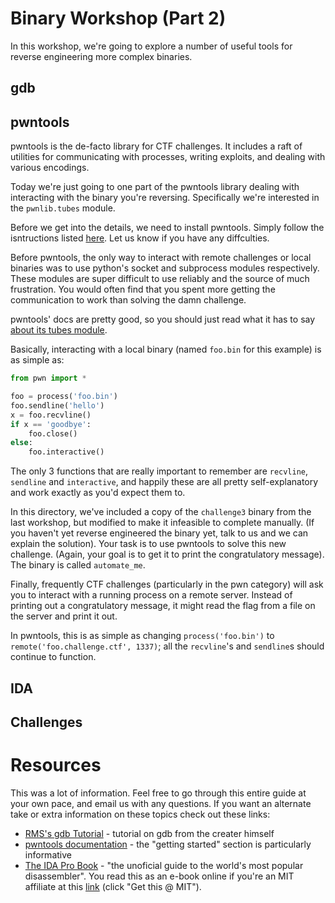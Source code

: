 # Binary Workshop (Part 2)
In this workshop, we're going to explore a number of useful tools for reverse engineering more complex binaries. 

## gdb

## pwntools
pwntools is the de-facto library for CTF challenges. It includes a raft of utilities for communicating with processes, writing exploits, and dealing with various encodings. 

Today we're just going to one part of the pwntools library dealing with interacting with the binary you're reversing. Specifically we're interested in the `pwnlib.tubes` module.

Before we get into the details, we need to install pwntools. Simply follow the isntructions listed [here](http://docs.pwntools.com/en/stable/install.html). Let us know if you have any diffculties.

Before pwntools, the only way to interact with remote challenges or local binaries was to use python's socket and subprocess modules respectively. These modules are super difficult to use reliably and the source of much frustration. You would often find that you spent more getting the communication to work than solving the damn challenge.

pwntools' docs are pretty good, so you should just read what it has to say [about its tubes module](http://docs.pwntools.com/en/stable/intro.html#making-connections).

Basically, interacting with a local binary (named `foo.bin` for this example) is as simple as:

```python
from pwn import *

foo = process('foo.bin')
foo.sendline('hello')
x = foo.recvline()
if x == 'goodbye':
    foo.close()
else:
    foo.interactive()
```

The only 3 functions that are really important to remember are `recvline`, `sendline` and `interactive`, and happily these are all pretty self-explanatory and work exactly as you'd expect them to.

In this directory, we've included a copy of the `challenge3` binary from the last workshop, but modified to make it infeasible to complete manually. (If you haven't yet reverse engineered the binary yet, talk to us and we can explain the solution). Your task is to use pwntools to solve this new challenge. (Again, your goal is to get it to print the congratulatory message). The binary is called `automate_me`.

Finally, frequently CTF challenges (particularly in the pwn category) will ask you to interact with a running process on a remote server. Instead of printing out a congratulatory message, it might read the flag from a file on the server and print it out. 

In pwntools, this is as simple as changing `process('foo.bin')` to `remote('foo.challenge.ctf', 1337)`; all the `recvline`'s and `sendline`s should continue to function.

## IDA

## Challenges

# Resources

This was a lot of information. Feel free to go through this entire guide at your own pace, and email us with any questions. If you want an alternate take or extra information on these topics check out these links:

* [RMS's gdb Tutorial](http://www.unknownroad.com/rtfm/gdbtut/gdbtoc.html) - tutorial on gdb from the creater himself
* [pwntools documentation](https://docs.pwntools.com/en/stable/) - the "getting started" section is particularly informative
* [The IDA Pro Book](https://www.nostarch.com/idapro2.htm) - "the unoficial guide to the world's most popular disassembler". You read this as an e-book online if you're an MIT affiliate at this [link](https://search.ebscohost.com/login.aspx?direct=true&db=cat00916a&AN=mit.002013005&site=eds-live&scope=site&custid=s8978330&authtype=sso) (click "Get this @ MIT").